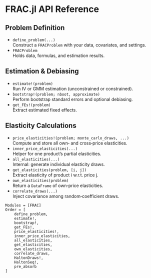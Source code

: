 # FRAC.jl API Reference

## Problem Definition

- `define_problem(...)`  
  Construct a `FRACProblem` with your data, covariates, and settings.
- `FRACProblem`  
  Holds data, formulas, and estimation results.

## Estimation & Debiasing

- `estimate!(problem)`  
  Run IV or GMM estimation (unconstrained or constrained).
- `bootstrap!(problem; nboot, approximate)`  
  Perform bootstrap standard errors and optional debiasing.
- `get_FEs!(problem)`  
  Extract estimated fixed effects.

## Elasticity Calculations

- `price_elasticities!(problem; monte_carlo_draws, ...)`  
  Compute and store all own‑ and cross‑price elasticities.
- `inner_price_elasticities(...)`  
  Helper for one product’s partial elasticities.
- `all_elasticities(...)`  
  Internal: generate individual elasticity draws.
- `get_elasticities(problem, [i, j])`  
  Extract elasticity of product i w.r.t. price j.
- `own_elasticities(problem)`  
  Return a `DataFrame` of own‑price elasticities.
- `correlate_draws(...)`  
  Inject covariance among random‐coefficient draws.

```@autodocs
Modules = [FRAC]
Order = [
    define_problem,
    estimate!,
    bootstrap!,
    get_FEs!,
    price_elasticities!,
    inner_price_elasticities,
    all_elasticities,
    get_elasticities,
    own_elasticities,
    correlate_draws,
    HaltonDraws!,
    HaltonSeq!,
    pre_absorb
]
```
